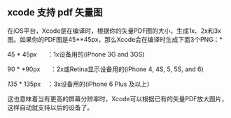 ## xcode 支持 pdf 矢量图



在iOS平台，Xcode是在编译时，根据你的矢量PDF图的大小，生成1x、2x和3x图。如果你的PDF图是45**45px，那么Xcode会在编译时生成下面3个PNG：*

45 * 45px &nbsp; &nbsp; &nbsp;：1x设备用的(iPhone 3G and 3GS)

90 * *90px &nbsp; &nbsp; &nbsp;：2x或Retina显示设备用的(iPhone 4, 4S, 5, 5S, and 6)

*135* * 135px &nbsp; &nbsp;：3x设备用的(iPhone 6 Plus 及以上)

这也意味着当有更高的屏幕分辨率时，Xcode可以根据已有的矢量PDF放大图片，这样自动就支持以后的设备了。


